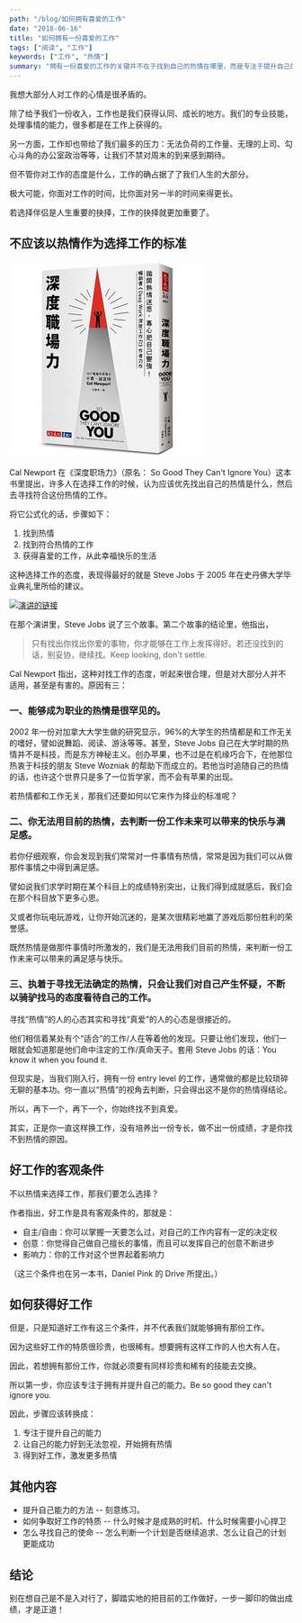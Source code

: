 ```yaml
---
path: "/blog/如何拥有喜爱的工作"
date: "2018-06-16"
title: "如何拥有一份喜爱的工作"
tags: ["阅读", "工作"]
keywords: ["工作", "热情"]
summary: "拥有一份喜爱的工作的关键并不在于找到自己的热情在哪里，而是专注于提升自己的能力，掌握好自己的专业后获得一份好工作，热情才会随之而来。"
---
```


我想大部分人对工作的心情是很矛盾的。

除了给予我们一份收入，工作也是我们获得认同、成长的地方。我们的专业技能，处理事情的能力，很多都是在工作上获得的。

另一方面，工作却也带给了我们最多的压力：无法负荷的工作量、无理的上司、勾心斗角的办公室政治等等，让我们不禁对周末的到来感到期待。

但不管你对工作的态度是什么，工作的确占据了了我们人生的大部分。

极大可能，你面对工作的时间，比你面对另一半的时间来得更长。

若选择伴侣是人生重要的抉择，工作的抉择就更加重要了。

## 不应该以热情作为选择工作的标准

![《深度职场力》书封面](../assets/book-so-good-they-cant-ignore-you.jpg)

Cal Newport 在《深度职场力》（原名： So Good They Can't Ignore You）这本书里提出，许多人在选择工作的时候，认为应该优先找出自己的热情是什么，然后去寻找符合这份热情的工作。

将它公式化的话，步骤如下：

1.  找到热情
2.  找到符合热情的工作
3.  获得喜爱的工作，从此幸福快乐的生活

这种选择工作的态度，表现得最好的就是 Steve Jobs 于 2005 年在史丹佛大学毕业典礼里所给的建议。

[![演讲的链接](https://img.youtube.com/vi/UF8uR6Z6KLc/0.jpg)](https://www.youtube.com/watch?v=UF8uR6Z6KLc)

在那个演讲里，Steve Jobs 说了三个故事。第二个故事的结论里，他指出，

> 只有找出你找出你爱的事物，你才能够在工作上发挥得好。若还没找到的话，别妥协，继续找。Keep looking, don't settle.

Cal Newport 指出，这种对找工作的态度，听起来很合理，但是对大部分人并不适用，甚至是有害的。原因有三：

### 一、能够成为职业的热情是很罕见的。

2002 年一份对加拿大大学生做的研究显示，96%的大学生的热情都是和工作无关的嗜好，譬如说舞蹈、阅读、游泳等等。甚至，Steve Jobs 自己在大学时期的热情并不是科技，而是东方神秘主义。创办苹果，也不过是在机缘巧合下，在他那位热衷于科技的朋友 Steve Wozniak 的帮助下而成立的。若他当时追随自己的热情的话，也许这个世界只是多了一位哲学家，而不会有苹果的出现。

若热情都和工作无关，那我们还要如何以它来作为择业的标准呢？

### 二、你无法用目前的热情，去判断一份工作未来可以带来的快乐与满足感。

若你仔细观察，你会发现到我们常常对一件事情有热情，常常是因为我们可以从做那件事情之中得到满足感。

譬如说我们求学时期在某个科目上的成绩特别突出，让我们得到成就感后，我们会在那个科目放下更多心思。

又或者你玩电玩游戏，让你开始沉迷的，是某次很精彩地赢了游戏后那份胜利的荣誉感。

既然热情是做那件事情时所激发的，我们是无法用我们目前的热情，来判断一份工作未来可以带来的满足感与快乐。

### 三、执着于寻找无法确定的热情，只会让我们对自己产生怀疑，不断以骑驴找马的态度看待自己的工作。

寻找“热情”的人的心态其实和寻找“真爱”的人的心态是很接近的。

他们相信着某处有个“适合”的工作/人在等着他的发现。只要让他们发现，他们一眼就会知道那是他们命中注定的工作/真命天子。套用 Steve Jobs 的话：You know it when you found it.

但现实是，当我们刚入行，拥有一份 entry level 的工作，通常做的都是比较琐碎无聊的基本功。你一直以“热情”的视角去判断，只会得出这不是你的热情得结论。

所以，再下一个，再下一个，你始终找不到真爱。

其实，正是你一直这样换工作，没有培养出一份专长，做不出一份成绩，才是你找不到热情的原因。

## 好工作的客观条件

不以热情来选择工作，那我们要怎么选择？

作者指出，好工作是具有客观条件的，那就是：

* 自主/自由：你可以掌握一天要怎么过，对自己的工作内容有一定的决定权
* 创意：你觉得自己做自己擅长的事情，而且可以发挥自己的创意不断进步
* 影响力：你的工作对这个世界起着影响力

（这三个条件也在另一本书，Daniel Pink 的 Drive 所提出。）

## 如何获得好工作

但是，只是知道好工作有这三个条件，并不代表我们就能够拥有那份工作。

因为这些好工作的特质很珍贵，也很稀有。想要拥有这样工作的人也大有人在。

因此，若想拥有那份工作，你就必须要有同样珍贵和稀有的技能去交换。

所以第一步，你应该专注于拥有并提升自己的能力。Be so good they can't ignore you.

因此，步骤应该转换成：

1.  专注于提升自己的能力
2.  让自己的能力好到无法忽视，开始拥有热情
3.  得到好工作，激发更多热情

## 其他内容

* 提升自己能力的方法 -- 刻意练习。
* 如何争取好工作的特质 -- 什么时候才是成熟的时机、什么时候需要小心捍卫
* 怎么寻找自己的使命 -- 怎么判断一个计划是否继续追求、怎么让自己的计划更能成功

## 结论

别在想自己是不是入对行了，脚踏实地的把目前的工作做好，一步一脚印的做出成绩，才是正道！
